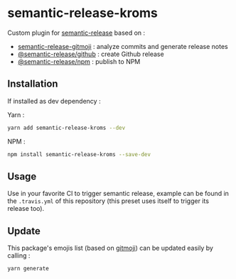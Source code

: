 # semantic-release-kroms

Custom plugin for [semantic-release](https://github.com/semantic-release/semantic-release) based on :
* [semantic-release-gitmoji](https://github.com/momocow/semantic-release-gitmoji) : analyze commits and generate release notes
* [@semantic-release/github](https://github.com/semantic-release/github) : create Github release
* [@semantic-release/npm](https://github.com/semantic-release/npm) : publish to NPM

## Installation

If installed as dev dependency :

Yarn :
```sh
yarn add semantic-release-kroms --dev
```

NPM :
```sh
npm install semantic-release-kroms --save-dev
```

## Usage

Use in your favorite CI to trigger semantic release, example can be found in the `.travis.yml` of this repository (this preset uses itself to trigger its release too).

## Update

This package's emojis list (based on [gitmoji](https://gitmoji.carloscuesta.me)) can be updated easily by calling :
```sh
yarn generate
```
